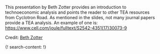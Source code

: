 This presentation by Beth Zotter provides an introduction to technoeconomic analysis and points the reader to other TEA resources from Cyclotron Road. As mentioned in the slides, not many journal papers provide a TEA analysis. An example of one is: https://www.cell.com/joule/fulltext/S2542-4351(17)30073-9 

Credit: [Beth Zotter](https://sites.google.com/cyclotronroad.org/techonomics/home?authuser=0)

{! search-content: !}
